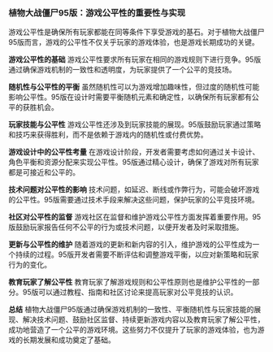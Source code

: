 ### 植物大战僵尸95版：游戏公平性的重要性与实现

游戏公平性是确保所有玩家都能在同等条件下享受游戏的基石。对于植物大战僵尸95版而言，游戏的公平性不仅关乎玩家的游戏体验，也是游戏长期成功的关键。

**游戏公平性的基础**
游戏公平性要求所有玩家在相同的游戏规则下进行竞争。95版通过确保游戏机制的一致性和透明度，为玩家提供了一个公平的竞技场。

**随机性与公平性的平衡**
虽然随机性可以为游戏增加趣味性，但过度的随机性可能影响公平性。95版在设计时需要平衡随机元素和确定性，以确保所有玩家都有公平的获胜机会。

**玩家技能与公平性**
游戏公平性还涉及到玩家技能的展现。95版鼓励玩家通过策略和技巧来获得胜利，而不是依赖于游戏内的随机性或付费优势。

**游戏设计中的公平性考量**
在游戏设计阶段，开发者需要考虑如何通过关卡设计、角色平衡和资源分配来实现公平性。95版通过精心设计，确保了游戏对所有玩家都是可接近和公平的。

**技术问题对公平性的影响**
技术问题，如延迟、断线或作弊行为，可能会破坏游戏的公平性。95版需要通过技术手段来解决这些问题，保护玩家的公平竞技环境。

**社区对公平性的监督**
游戏社区在监督和维护游戏公平性方面发挥着重要作用。95版鼓励玩家报告任何不公平的行为或技术问题，以便开发者及时采取措施。

**更新与公平性的维护**
随着游戏的更新和新内容的引入，维护游戏的公平性成为一个持续的过程。95版开发者需要不断评估和调整游戏平衡，以应对新策略和玩家行为的变化。

**教育玩家了解公平性**
教育玩家了解游戏规则和公平性原则也是维护公平性的一部分。95版可以通过教程、指南和社区讨论来提高玩家对公平竞技的认识。

**总结**
植物大战僵尸95版通过确保游戏机制的一致性、平衡随机性与玩家技能的展现、解决技术问题、鼓励社区监督、持续更新游戏内容以及教育玩家了解公平性，成功地营造了一个公平的游戏环境。这些努力不仅提升了玩家的游戏体验，也为游戏的长期发展和成功奠定了基础。